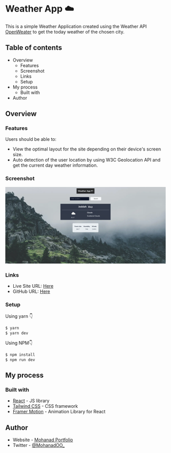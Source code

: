 # Weather App ☁️

This is a simple Weather Application created using the Weather API [OpenWeater](https://openweathermap.org/api)  to get the today weather of the chosen city.

## Table of contents

- Overview
  - Features
  - Screenshot
  - Links
  - Setup
- My process
  - Built with
- Author

## Overview

### Features

Users should be able to:

- View the optimal layout for the site depending on their device's screen size.
- Auto detection of the user location by using W3C Geolocation API and get the current day weather information.

### Screenshot

![Preview Image](./public/preview.png)

### Links

- Live Site URL: [Here](https://weather-app-psi-lime.vercel.app/)
- GitHub URL: [Here](https://github.com/MohanadOO/weather-app) 

### Setup

Using yarn 👇

```
$ yarn
$ yarn dev
```

Using NPM👇

```
$ npm install
$ npm run dev
```

## My process

### Built with

- [React](https://reactjs.org/) - JS library
- [Tailwind CSS](https://tailwindcss.com/) - CSS framework
- [Framer Motion](https://www.framer.com/motion/) - Animation Library for React

## Author

- Website - [Mohanad Portfolio](https://mohanad.in)
- Twitter - [@MohanadOO_](https://twitter.com/MohanadOO_)
